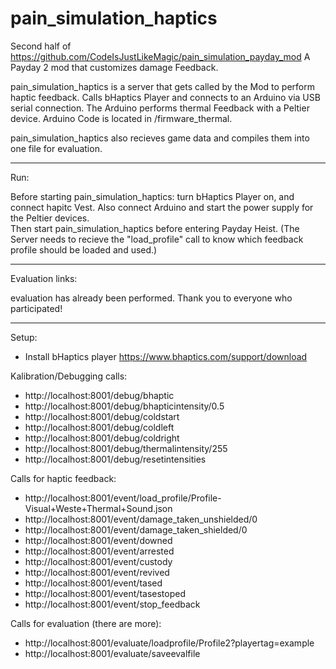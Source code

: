 # pain_simulation_haptics

Second half of https://github.com/CodeIsJustLikeMagic/pain_simulation_payday_mod
A Payday 2 mod that customizes damage Feedback.

pain_simulation_haptics is a server that gets called by the Mod to perform haptic feedback.
Calls bHaptics Player and connects to an Arduino via USB serial connection. The Arduino performs thermal Feedback with a Peltier device.
Arduino Code is located in /firmware_thermal.

pain_simulation_haptics also recieves game data and compiles them into one file for evaluation.

----------------
Run: 

Before starting pain_simulation_haptics: turn bHaptics Player on, and connect hapitc Vest. Also connect Arduino and start the power supply for the Peltier devices.  
Then start pain_simulation_haptics before entering Payday Heist. (The Server needs to recieve the "load_profile" call to know which feedback profile should be loaded and used.)

---------------
Evaluation links:

evaluation has already been performed. Thank you to everyone who participated!

--------------

Setup: 
- Install bHaptics player https://www.bhaptics.com/support/download

Kalibration/Debugging calls: 
- http://localhost:8001/debug/bhaptic
- http://localhost:8001/debug/bhapticintensity/0.5
- http://localhost:8001/debug/coldstart
- http://localhost:8001/debug/coldleft
- http://localhost:8001/debug/coldright
- http://localhost:8001/debug/thermalintensity/255
- http://localhost:8001/debug/resetintensities

Calls for haptic feedback:
- http://localhost:8001/event/load_profile/Profile-Visual+Weste+Thermal+Sound.json
- http://localhost:8001/event/damage_taken_unshielded/0
- http://localhost:8001/event/damage_taken_shielded/0
- http://localhost:8001/event/downed
- http://localhost:8001/event/arrested
- http://localhost:8001/event/custody
- http://localhost:8001/event/revived
- http://localhost:8001/event/tased
- http://localhost:8001/event/tasestoped
- http://localhost:8001/event/stop_feedback

Calls for evaluation (there are more): 
- http://localhost:8001/evaluate/loadprofile/Profile2?playertag=example
- http://localhost:8001/evaluate/saveevalfile
